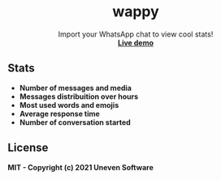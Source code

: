 <h1 align="center">wappy</h1>

<p align="center">
  Import your WhatsApp chat to view cool stats!<br/>
<a href="https://unevensoftware.github.io/wappy" target="__blank"><b>Live demo<b></a>
</p>

## Stats
- Number of messages and media
- Messages distribuition over hours
- Most used words and emojis
- Average response time
- Number of conversation started

## License
MIT - Copyright (c) 2021 Uneven Software
